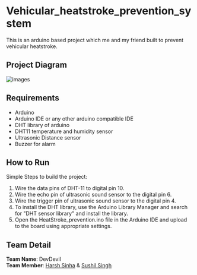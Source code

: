 # Vehicular_heatstroke_prevention_system

This is an arduino based project which me and my friend built to prevent vehicular heatstroke.

## Project Diagram

![images](diagrams/project-diagram.png)

## Requirements

+ Arduino
+ Arduino IDE or any other arduino compatible IDE
+ DHT library of arduino
+ DHT11 temperature and humidity sensor
+ Ultrasonic Distance sensor
+ Buzzer for alarm

## How to Run

Simple Steps to build the project:
  1. Wire the data pins of DHT-11 to digital pin 10.
  2. Wire the echo pin of ultrasonic sound sensor to the digital pin 6.
  3. Wire the trigger pin of ultrasonic sound sensor to the digital pin 4.
  4. To install the DHT library, use the Arduino Library Manager and search for "DHT sensor library" and install the library.
  5. Open the HeatStroke_prevention.ino file in the Arduino IDE and upload to the board using appropriate settings.

## Team Detail

**Team Name**: DevDevil <br/>
**Team Member**: [Harsh Sinha](https://github.com/justarandomcontributor) & [Sushil Singh](https://github.com/OddExtension5)
